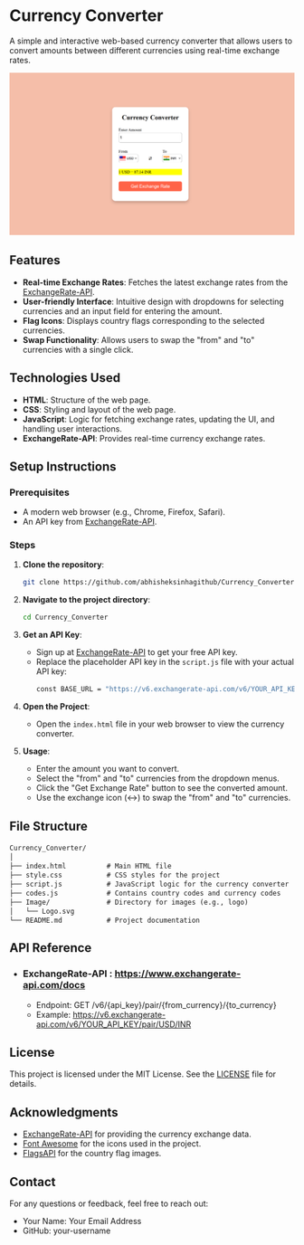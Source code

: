 # Currency Converter

A simple and interactive web-based currency converter that allows users to convert amounts between different currencies using real-time exchange rates.

![Currency Converter Screenshot](Image/Screenshot.png)


## Features

- **Real-time Exchange Rates**: Fetches the latest exchange rates from the [ExchangeRate-API](https://www.exchangerate-api.com/).
- **User-friendly Interface**: Intuitive design with dropdowns for selecting currencies and an input field for entering the amount.
- **Flag Icons**: Displays country flags corresponding to the selected currencies.
- **Swap Functionality**: Allows users to swap the "from" and "to" currencies with a single click.


## Technologies Used

- **HTML**: Structure of the web page.
- **CSS**: Styling and layout of the web page.
- **JavaScript**: Logic for fetching exchange rates, updating the UI, and handling user interactions.
- **ExchangeRate-API**: Provides real-time currency exchange rates.


## Setup Instructions

### Prerequisites

- A modern web browser (e.g., Chrome, Firefox, Safari).
- An API key from [ExchangeRate-API](https://www.exchangerate-api.com/).

### Steps

1. **Clone the repository**:
   ```bash
   git clone https://github.com/abhisheksinhagithub/Currency_Converter.git

2. **Navigate to the project directory**:
   ```bash
   cd Currency_Converter

3. **Get an API Key**:

   - Sign up at [ExchangeRate-API](https://www.exchangerate-api.com/) to get your free API key.
   - Replace the placeholder API key in the ```script.js``` file with your actual API key:
      ```bash
      const BASE_URL = "https://v6.exchangerate-api.com/v6/YOUR_API_KEY/pair";

4. **Open the Project**:
   - Open the ```index.html``` file in your web browser to view the currency converter.

5. **Usage**:
   - Enter the amount you want to convert.
   - Select the "from" and "to" currencies from the dropdown menus.
   - Click the "Get Exchange Rate" button to see the converted amount.
   - Use the exchange icon (↔️) to swap the "from" and "to" currencies.



## File Structure
```
Currency_Converter/
│
├── index.html          # Main HTML file
├── style.css           # CSS styles for the project
├── script.js           # JavaScript logic for the currency converter
├── codes.js            # Contains country codes and currency codes
├── Image/              # Directory for images (e.g., logo)
│   └── Logo.svg
└── README.md           # Project documentation
```


## API Reference

- ### ExchangeRate-API : https://www.exchangerate-api.com/docs
   - Endpoint: GET /v6/{api_key}/pair/{from_currency}/{to_currency}
   - Example: https://v6.exchangerate-api.com/v6/YOUR_API_KEY/pair/USD/INR


## License

This project is licensed under the MIT License. See the [LICENSE](LICENSE) file for details.


## Acknowledgments

- [ExchangeRate-API](https://www.exchangerate-api.com/) for providing the currency exchange data.
- [Font Awesome](https://fontawesome.com/) for the icons used in the project.
- [FlagsAPI](https://flagsapi.com/) for the country flag images.


## Contact

For any questions or feedback, feel free to reach out:

- Your Name: Your Email Address
- GitHub: your-username